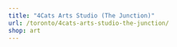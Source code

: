 ```yaml
---
title: "4Cats Arts Studio (The Junction)"
url: /toronto/4cats-arts-studio-the-junction/
shop: art
---
```

